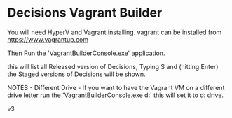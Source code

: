 # Decisions Vagrant Builder

You will need HyperV and Vagrant installing. vagrant can be installed from https://www.vagrantup.com


Then Run the 'VagrantBuilderConsole.exe' application. 

this will list all Released version of Decisions, Typing S and (hitting Enter) the Staged versions of Decisions will be shown. 



NOTES - 
Different Drive - If you want to have the Vagrant VM on a different drive letter run the 'VagrantBuilderConsole.exe d:' this will set it to d: drive. 


v3 